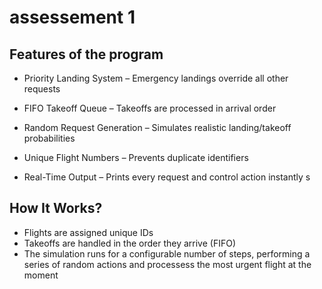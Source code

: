 # assessement 1

## Features of the program 

- Priority Landing System – Emergency landings override all other requests

- FIFO Takeoff Queue – Takeoffs are processed in arrival order

- Random Request Generation – Simulates realistic landing/takeoff probabilities

- Unique Flight Numbers – Prevents duplicate identifiers

- Real-Time Output – Prints every request and control action instantly
s
## How It Works?

- Flights are assigned unique IDs 
- Takeoffs are handled in the order they arrive (FIFO)
- The simulation runs for a configurable number of steps, performing a series of random actions and processess the most urgent flight at the moment
